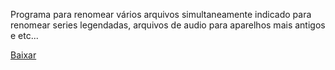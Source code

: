 ﻿Programa para renomear vários arquivos simultaneamente
indicado para renomear series legendadas, arquivos de audio para aparelhos mais antigos e etc...

[Baixar](https://github.com/97pedros/Renomeador/releases/download/beta/Renomeador.zip)